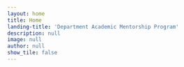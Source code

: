 ```yaml
---
layout: home
title: Home
landing-title: 'Department Academic Mentorship Program'
description: null
image: null
author: null
show_tile: false
---
```

